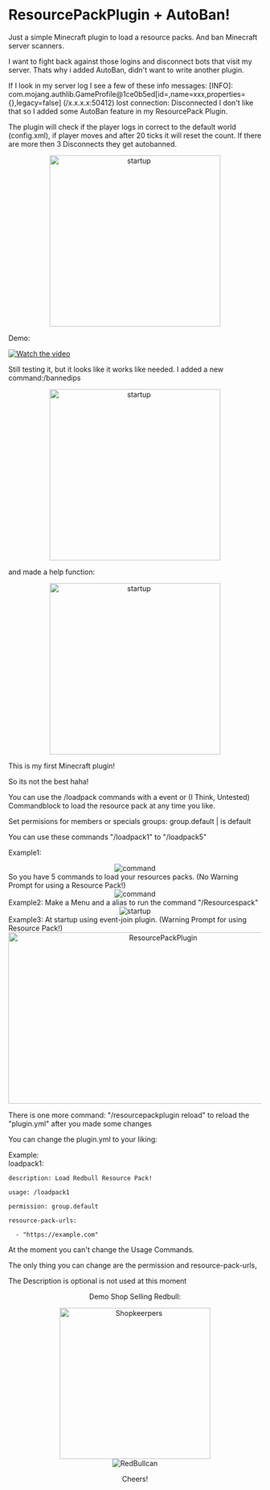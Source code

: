 # ResourcePackPlugin + AutoBan!
Just a simple Minecraft plugin to load a resource packs.
And ban Minecraft server scanners.

I want to fight back against those logins and disconnect bots that visit my server.
Thats why i added AutoBan, didn't want to write another plugin. 


If I look in my server log I see a few of these info messages:
[INFO]: com.mojang.authlib.GameProfile@1ce0b5ed[id=<null>,name=xxx,properties={},legacy=false] (/x.x.x.x:50412) lost connection: Disconnected
I don't like that so I added some AutoBan feature in my ResourcePack Plugin.

The plugin will check if the player logs in correct to the default world (config.xml), if player moves and after 20 ticks it will reset the count.
If there are more then 3 Disconnects they get autobanned.
<div align="center"><img src="https://raw.githubusercontent.com/Dcnigma/ResourcePackPlugin/2d9f88ef078a6f17545c4a5c3228c3a0903fdd11/Screenshot/banned.png" alt="startup" height="340"/></div>
 <div align="left"> 
  
Demo:

[![Watch the video](https://img.youtube.com/vi/RTJpwH9Wc5M/default.jpg)](https://youtu.be/RTJpwH9Wc5M)

Still testing it, but it looks like it works like needed.
I added a new command:/bannedips

<div align="center"><img src="https://raw.githubusercontent.com/Dcnigma/ResourcePackPlugin/2d9f88ef078a6f17545c4a5c3228c3a0903fdd11/Screenshot/bannedip.png" alt="startup" height="340"/></div>

and made a help function:

<div align="center"><img src="https://raw.githubusercontent.com/Dcnigma/ResourcePackPlugin/2d9f88ef078a6f17545c4a5c3228c3a0903fdd11/Screenshot/help.png" alt="startup" height="340"/></div>

This is my first Minecraft plugin!  

So its not the best haha!

You can use the /loadpack commands with a event or (I Think, Untested) Commandblock to load the resource pack at any time you like.

Set permisions for members or specials groups: group.default | is default

You can use these commands "/loadpack1" to "/loadpack5"

Example1:
<div align="center"><img src="https://github.com/Dcnigma/ResourcePackPlugin/blob/main/Screenshot/command.png?raw=true" alt="command"/></div>
So you have 5 commands to load your resources packs. (No Warning Prompt for using a Resource Pack!)


<div align="center"><img src="https://github.com/Dcnigma/ResourcePackPlugin/blob/main/Screenshot/menu.png?raw=true" alt="command"/><div align="center"></div>
 <div align="left"> 
Example2: Make a Menu and a alias to run the command "/Resourcespack"</div>
  
<div align="center"><img src="https://github.com/Dcnigma/ResourcePackPlugin/blob/main/Screenshot/atstartup.png?raw=true" alt="startup"/></div>
 <div align="left"> 
Example3: At startup using event-join plugin. (Warning Prompt for using Resource Pack!)</div>
  

<div align="center">
  <img src="https://github.com/Dcnigma/ResourcePackPlugin/blob/main/Screenshot/server_resource.png?raw=true" alt="ResourcePackPlugin"  width="600" height="340" />
</div>
<div align="left"> 

There is one more command:
"/resourcepackplugin reload" to reload the "plugin.yml" after you made some changes


You can change the plugin.yml to your liking:

Example:  
  loadpack1:

    description: Load Redbull Resource Pack!

    usage: /loadpack1

    permission: group.default

    resource-pack-urls:

      - "https://example.com"


At the moment you can't change the Usage Commands. 

The only thing you can change are the permission and resource-pack-urls, 

The Description is optional is not used at this moment
</div>

Demo Shop Selling Redbull:
<div align="center">
  <img src="https://github.com/Dcnigma/ResourcePackPlugin/blob/main/Screenshot/shopkeerpers.png?raw=true" alt="Shopkeerpers" height="300" />
 </div>


<div align="center">
  <img src="https://github.com/Dcnigma/ResourcePackPlugin/blob/main/Screenshot/redbull.png?raw=true" alt="RedBullcan"/>
 
Cheers!</div>

